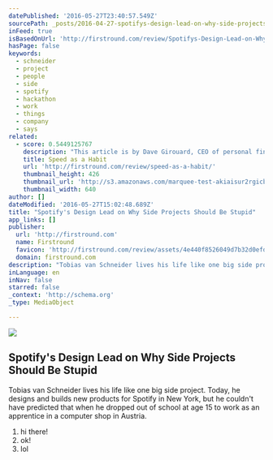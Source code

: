 ```yaml
---
datePublished: '2016-05-27T23:40:57.549Z'
sourcePath: _posts/2016-04-27-spotifys-design-lead-on-why-side-projects-should-be-stupid.md
inFeed: true
isBasedOnUrl: 'http://firstround.com/review/Spotifys-Design-Lead-on-Why-Side-Projects-Should-be-Stupid/'
hasPage: false
keywords:
  - schneider
  - project
  - people
  - side
  - spotify
  - hackathon
  - work
  - things
  - company
  - says
related:
  - score: 0.5449125767
    description: "This article is by Dave Girouard, CEO of personal finance startup Upstart, and former President of Google Enterprise Apps. He's well known for building Google's enterprise apps division into a $1B+ global business. Here he shares his tips for making speed fundamental to your company."
    title: Speed as a Habit
    url: 'http://firstround.com/review/speed-as-a-habit/'
    thumbnail_height: 426
    thumbnail_url: 'http://s3.amazonaws.com/marquee-test-akiaisur2rgicbmpehea/8A0V9qL9TTic0g9CdcXm_Dave%20Hero.jpg'
    thumbnail_width: 640
author: []
dateModified: '2016-05-27T15:02:48.689Z'
title: "Spotify's Design Lead on Why Side Projects Should Be Stupid"
app_links: []
publisher:
  url: 'http://firstround.com'
  name: Firstround
  favicon: 'http://firstround.com/review/assets/4e440f8526049d7b32d0efd423e87a26/images/favicon.ico'
  domain: firstround.com
description: "Tobias van Schneider lives his life like one big side project. Today, he designs and builds new products for Spotify in New York, but he couldn't have predicted that when he dropped out of school at age 15 to work as an apprentice in a computer shop in Austria."
inLanguage: en
inNav: false
starred: false
_context: 'http://schema.org'
_type: MediaObject

---
```

<article style=""><img src="https://s3-us-west-2.amazonaws.com/the-grid-img/p/4ed2e3065709ea706d3bf879a08399704e03b23c.jpg" /><h1>Spotify's Design Lead on Why Side Projects Should Be Stupid</h1><p>Tobias van Schneider lives his life like one big side project. Today, he designs and builds new products for Spotify in New York, but he couldn't have predicted that when he dropped out of school at age 15 to work as an apprentice in a computer shop in Austria.</p></article>

1. hi there!
2. ok!
3. lol